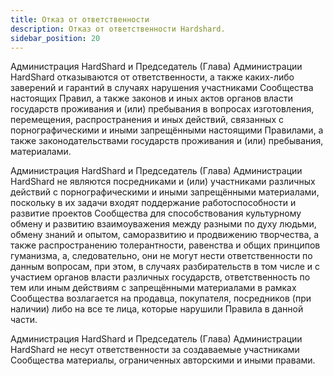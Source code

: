 ```yaml
---
title: Отказ от ответственности
description: Отказ от ответственности Hardshard.
sidebar_position: 20
---
```


Администрация HardShard и Председатель (Глава) Администрации HardShard отказываются от ответственности, а также каких-либо заверений и гарантий в случаях нарушения участниками Сообщества настоящих Правил, а также законов и иных актов органов власти государств проживания и (или) пребывания в вопросах изготовления, перемещения, распространения и иных действий, связанных с порнографическими и иными запрещёнными настоящими Правилами, а также законодательствами государств проживания и (или) пребывания, материалами. 

Администрация HardShard и Председатель (Глава) Администрации HardShard не являются посредниками и (или) участниками различных действий с порнографическими и иными запрещёнными материалами, поскольку в их задачи входят поддержание работоспособности и развитие проектов Сообщества для способствования культурному обмену и развитию взаимоуважения между разными по духу людьми, обмену знаний и опытом, саморазвитию и продвижению творчества, а также распространению толерантности, равенства и общих принципов гуманизма, а, следовательно, они не могут нести ответственности по данным вопросам, при этом, в случаях разбирательств в том числе и с участием органов власти различных государств, ответственность по тем или иным действиям с запрещёнными материалами в рамках Сообщества возлагается на продавца, покупателя, посредников (при наличии) либо на все те лица, которые нарушили Правила в данной части.

Администрация HardShard и Председатель (Глава) Администрации HardShard не несут ответственности за создаваемые участниками Сообщества материалы, ограниченных авторскими и иными правами.